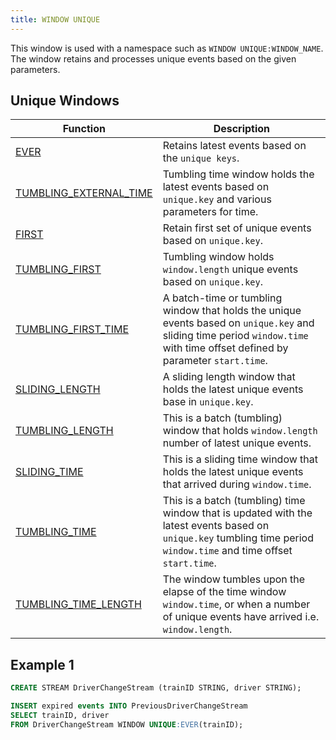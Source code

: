 ```yaml
---
title: WINDOW UNIQUE
---
```


This window is used with a namespace such as `WINDOW UNIQUE:WINDOW_NAME`. The window retains and processes unique events based on the given parameters.

## Unique Windows

| Function         | Description                 |
|-----------------------|------------------------------------------------------------|
| [EVER](ever.md)      | Retains latest events based on the `unique keys`.     |
| [TUMBLING_EXTERNAL_TIME](tumbling-external-time.md)      | Tumbling time window holds the latest events based on `unique.key` and various parameters for time.   | 
| [FIRST](first.md)    | Retain first set of unique events based on `unique.key`.  |
| [TUMBLING_FIRST](tumbling-first.md)             | Tumbling window holds `window.length` unique events based on `unique.key`.    |
| [TUMBLING_FIRST_TIME](tumbling-first-time.md)  | A batch-time or tumbling window that holds the unique events based on `unique.key` and sliding time period `window.time` with time offset defined by parameter `start.time`.	 |
| [SLIDING_LENGTH](sliding-length.md)    | A sliding length window that holds the latest unique events base in `unique.key`.     |
| [TUMBLING_LENGTH](tumbling-length.md)      | This is a batch (tumbling) window that holds `window.length` number of latest unique events.    |
| [SLIDING_TIME](sliding-time.md)   | This is a sliding time window that holds the latest unique events that arrived during `window.time`.   |
| [TUMBLING_TIME](tumbling-time.md)     | This is a batch (tumbling) time window that is updated with the latest events based on `unique.key` tumbling time period `window.time` and time offset `start.time`.         |
| [TUMBLING_TIME_LENGTH](tumbling-time-length.md) | The window tumbles upon the elapse of the time window `window.time`, or when a number of unique events have arrived i.e. `window.length`.     |

## Example 1

```sql
CREATE STREAM DriverChangeStream (trainID STRING, driver STRING);

INSERT expired events INTO PreviousDriverChangeStream
SELECT trainID, driver
FROM DriverChangeStream WINDOW UNIQUE:EVER(trainID);
```
